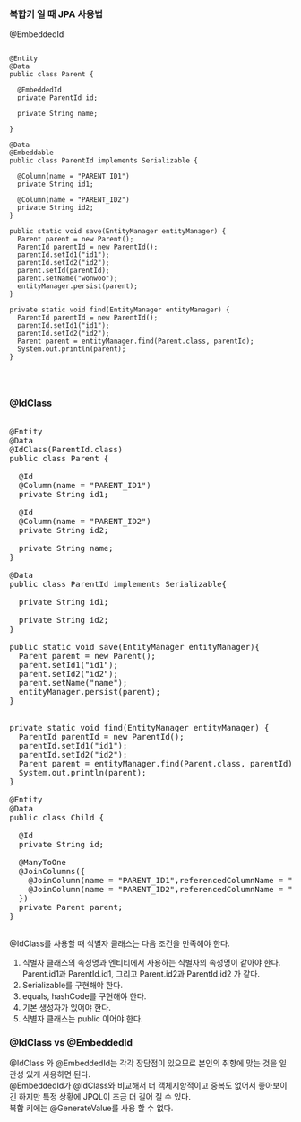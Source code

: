 ### 복합키 일 때 JPA 사용법

@EmbeddedId

<pre>
<code>
@Entity
@Data
public class Parent {

  @EmbeddedId
  private ParentId id;

  private String name;

}

@Data
@Embeddable
public class ParentId implements Serializable {

  @Column(name = "PARENT_ID1")
  private String id1;

  @Column(name = "PARENT_ID2")
  private String id2;
}

public static void save(EntityManager entityManager) {
  Parent parent = new Parent();
  ParentId parentId = new ParentId();
  parentId.setId1("id1");
  parentId.setId2("id2");
  parent.setId(parentId);
  parent.setName("wonwoo");
  entityManager.persist(parent);
}

private static void find(EntityManager entityManager) {
  ParentId parentId = new ParentId();
  parentId.setId1("id1");
  parentId.setId2("id2");
  Parent parent = entityManager.find(Parent.class, parentId);
  System.out.println(parent);
}
</pre>
</code>

### @IdClass   
<pre>
<cdoe>
@Entity
@Data
@IdClass(ParentId.class)
public class Parent {

  @Id
  @Column(name = "PARENT_ID1")
  private String id1;

  @Id
  @Column(name = "PARENT_ID2")
  private String id2;

  private String name;
}

@Data
public class ParentId implements Serializable{

  private String id1;

  private String id2;
}

public static void save(EntityManager entityManager){
  Parent parent = new Parent();
  parent.setId1("id1");
  parent.setId2("id2");
  parent.setName("name");
  entityManager.persist(parent);
}


private static void find(EntityManager entityManager) {
  ParentId parentId = new ParentId();
  parentId.setId1("id1");
  parentId.setId2("id2");
  Parent parent = entityManager.find(Parent.class, parentId);
  System.out.println(parent);
}

@Entity
@Data
public class Child {

  @Id
  private String id;

  @ManyToOne
  @JoinColumns({
    @JoinColumn(name = "PARENT_ID1",referencedColumnName = "PARENT_ID1"),
    @JoinColumn(name = "PARENT_ID2",referencedColumnName = "PARENT_ID2")
  })
  private Parent parent;
}

</pre>
</code>

@IdClass를 사용할 때 식별자 클래스는 다음 조건을 만족해야 한다.
1. 식별자 클래스의 속성명과 엔티티에서 사용하는 식별자의 속성명이 같아야 한다. Parent.id1과 ParentId.id1, 그리고 Parent.id2과 ParentId.id2 가 같다.
2. Serializable를 구현해야 한다.
3. equals, hashCode를 구현해야 한다.
4. 기본 생성자가 있어야 한다.
5. 식별자 클래스는 public 이어야 한다.



### @IdClass vs @EmbeddedId
@IdClass 와 @EmbeddedId는 각각 장담점이 있으므로 본인의 취향에 맞는 것을 일관성 있게 사용하면 된다.   
@EmbeddedId가 @IdClass와 비교해서 더 객체지향적이고 중복도 없어서 좋아보이긴 하지만 특정 상황에 JPQL이 조금 더 길어 질 수 있다.    
복합 키에는 @GenerateValue를 사용 할 수 없다.


